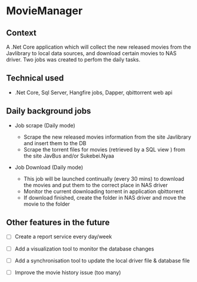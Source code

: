 # MovieManager

## Context

A .Net Core application which will collect the new released movies from the Javlibrary to local data sources, and download certain movies to NAS driver.
Two jobs was created to perfom the daily tasks.


## Technical used
- .Net Core, Sql Server, Hangfire jobs, Dapper, qbittorrent web api


## Daily background jobs

- Job scrape (Daily mode)

  - Scrape the new released movies information from the site Javlibrary and insert them to the DB
  - Scrape the torrent files for movies (retrieved by a SQL view ) from the site JavBus and/or Sukebei.Nyaa

- Job Download (Daily mode)

  - This job will be launched continually (every 30 mins) to download the movies and put them to the correct place in NAS driver
  - Monitor the current downloading torrent in application qbittorrent
  - If download finished, create the folder in NAS driver and move the movie to the folder


## Other features in the future

- [ ] Create a report service every day/week
- [ ] Add a visualization tool to monitor the database changes
- [ ] Add a synchronisation tool to update the local driver file & database file
- [ ] Improve the movie history issue (too many)


